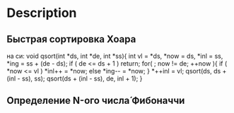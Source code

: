 # Description

 ## Быстрая сортировка Хоара

на си: 
void qsort(int *ds, int *de, int *ss){
    int vl = *ds, *now = ds, *inl = ss, *ing = ss + (de - ds);
    if ( de <= ds + 1 ) return;
    for( ; now != de; ++now ){
        if ( *now <= vl ) *inl++ = *now;
        else *ing-- = *now;
    }
    *++inl = vl;
    qsort(ds, ds + (inl - ss), ss);
    qsort(ds + (inl - ss), de, inl + 1);
}

## Определение N-ого числа́ Фибоначчи
